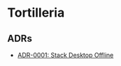 # Tortilleria

## ADRs
- [ADR-0001: Stack Desktop Offline](docs/adr/0001-stack-desktop-nativephp.md)
